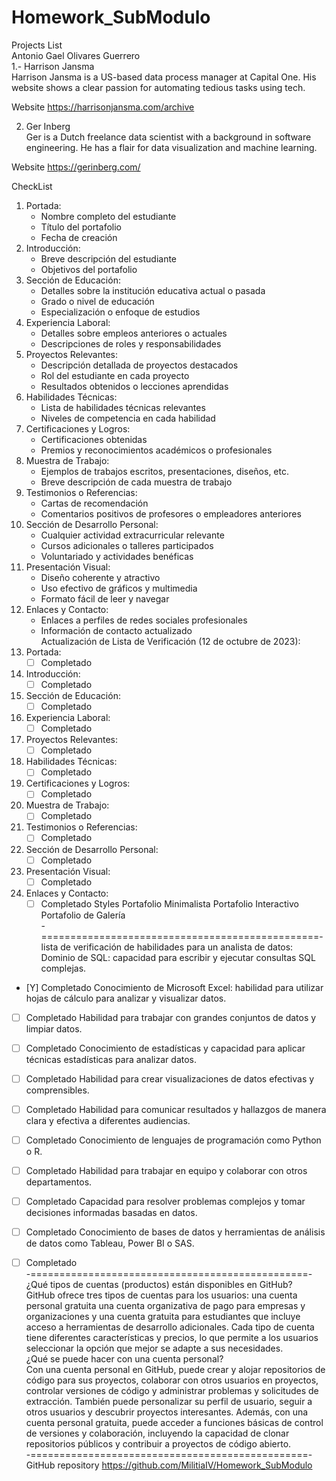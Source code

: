 # Homework_SubModulo
Projects List  
Antonio Gael Olivares Guerrero  
1.- Harrison Jansma  
Harrison Jansma is a US-based data process manager at Capital One. His website shows a clear passion for automating tedious tasks using tech.

 

Website
https://harrisonjansma.com/archive



2. Ger Inberg  
Ger is a Dutch freelance data scientist with a background in software engineering. He has a flair for data visualization and machine learning.

 
 
Website
https://gerinberg.com/

CheckList
1. Portada:
   - Nombre completo del estudiante
   - Título del portafolio
   - Fecha de creación
2. Introducción:
   - Breve descripción del estudiante
   - Objetivos del portafolio
3. Sección de Educación:
   - Detalles sobre la institución educativa actual o pasada
   - Grado o nivel de educación
   - Especialización o enfoque de estudios
4. Experiencia Laboral:
   - Detalles sobre empleos anteriores o actuales
   - Descripciones de roles y responsabilidades
5. Proyectos Relevantes:
   - Descripción detallada de proyectos destacados
   - Rol del estudiante en cada proyecto
   - Resultados obtenidos o lecciones aprendidas
6. Habilidades Técnicas:
   - Lista de habilidades técnicas relevantes
   - Niveles de competencia en cada habilidad
7. Certificaciones y Logros:
   - Certificaciones obtenidas
   - Premios y reconocimientos académicos o profesionales
8. Muestra de Trabajo:
   - Ejemplos de trabajos escritos, presentaciones, diseños, etc.
   - Breve descripción de cada muestra de trabajo
9. Testimonios o Referencias:
   - Cartas de recomendación
   - Comentarios positivos de profesores o empleadores anteriores
10. Sección de Desarrollo Personal:
    - Cualquier actividad extracurricular relevante
    - Cursos adicionales o talleres participados
    - Voluntariado y actividades benéficas
11. Presentación Visual:
    - Diseño coherente y atractivo
    - Uso efectivo de gráficos y multimedia
    - Formato fácil de leer y navegar
12. Enlaces y Contacto:
    - Enlaces a perfiles de redes sociales profesionales
    - Información de contacto actualizado  
Actualización de Lista de Verificación (12 de octubre de 2023):  
1. Portada:
   - [ ] Completado
2. Introducción:
   - [ ] Completado
3. Sección de Educación:
   - [ ] Completado
4. Experiencia Laboral:
   - [ ] Completado
5. Proyectos Relevantes:
   - [ ] Completado
6. Habilidades Técnicas:
   - [ ] Completado
7. Certificaciones y Logros:
   - [ ] Completado
8. Muestra de Trabajo:
   - [ ] Completado
9. Testimonios o Referencias:
   - [ ] Completado
10. Sección de Desarrollo Personal:
    - [ ] Completado
11. Presentación Visual:
    - [ ] Completado
12. Enlaces y Contacto:
    - [ ] Completado
Styles
Portafolio Minimalista
Portafolio Interactivo
Portafolio de Galería  
-================================================-  
lista de verificación de habilidades para un analista de datos:  
Dominio de SQL: capacidad para escribir y ejecutar consultas SQL complejas.
- [Y] Completado
Conocimiento de Microsoft Excel: habilidad para utilizar hojas de cálculo para analizar y visualizar datos.
- [ ] Completado
Habilidad para trabajar con grandes conjuntos de datos y limpiar datos.
- [ ] Completado
Conocimiento de estadísticas y capacidad para aplicar técnicas estadísticas para analizar datos.
- [ ] Completado
Habilidad para crear visualizaciones de datos efectivas y comprensibles. 
- [ ] Completado
Habilidad para comunicar resultados y hallazgos de manera clara y efectiva a diferentes audiencias.
- [ ] Completado
Conocimiento de lenguajes de programación como Python o R.
- [ ] Completado
Habilidad para trabajar en equipo y colaborar con otros departamentos.
- [ ] Completado
Capacidad para resolver problemas complejos y tomar decisiones informadas basadas en datos. 
- [ ] Completado
Conocimiento de bases de datos y herramientas de análisis de datos como Tableau, Power BI o SAS.
- [ ] Completado  
-================================================-  
¿Qué tipos de cuentas (productos) están disponibles en GitHub?  
GitHub ofrece tres tipos de cuentas para los usuarios: 
una cuenta personal gratuita una cuenta organizativa de pago para empresas y organizaciones y una cuenta gratuita para estudiantes que incluye acceso a herramientas de desarrollo adicionales. Cada tipo de cuenta tiene diferentes características y precios, lo que permite a los usuarios seleccionar la opción que mejor se adapte a sus necesidades.  
¿Qué se puede hacer con una cuenta personal?  
Con una cuenta personal en GitHub, puede crear y alojar repositorios de código para sus proyectos, colaborar con otros usuarios en proyectos, controlar versiones de código y administrar problemas y solicitudes de extracción. También puede personalizar su perfil de usuario, seguir a otros usuarios y descubrir proyectos interesantes. Además, con una cuenta personal gratuita, puede acceder a funciones básicas de control de versiones y colaboración, incluyendo la capacidad de clonar repositorios públicos y contribuir a proyectos de código abierto.  
-================================================-  
GitHub repository
https://github.com/MilitiaIV/Homework_SubModulo


